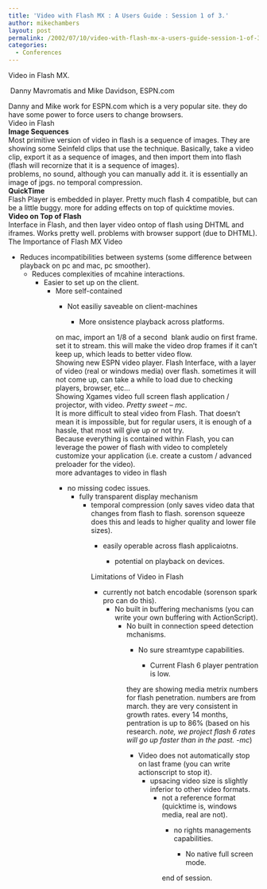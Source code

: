 ```yaml
---
title: 'Video with Flash MX : A Users Guide : Session 1 of 3.'
author: mikechambers
layout: post
permalink: /2002/07/10/video-with-flash-mx-a-users-guide-session-1-of-3/
categories:
  - Conferences
---
```



Video in Flash MX.  
<!--StartFragment -->&nbsp;Danny Mavromatis and Mike Davidson, ESPN.com

  
Danny and Mike work for ESPN.com which is a very popular site. they do have some power to force users to change browsers.  
Video in Flash  
**Image Sequences**  
Most primitive version of video in flash is a sequence of images. They are showing some Seinfeld clips that use the technique. Basically, take a video clip, export it as a sequence of images, and then import them into flash (flash will recornize that it is a sequence of images).  
problems, no sound, although you can manually add it. it is essentially an image of jpgs. no temporal compression.  
**QuickTime**  
Flash Player is embedded in player. Pretty much flash 4 compatible, but can be a little buggy. more for adding effects on top of quicktime movies.  
**Video on Top of Flash**  
Interface in Flash, and then layer video ontop of flash using DHTML and iframes. Works pretty well. problems with browser support (due to DHTML).  
The Importance of Flash MX Video  
  
*   Reduces incompatibilities between systems (some difference between playback on pc and mac, pc smoother).  
    *   Reduces complexities of mcahine interactions.  
        *   Easier to set up on the client.  
            *   More self-contained  
                *   Not easiliy saveable on client-machines  
                    *   More onsistence playback across platforms.</UL>
                      
                    on mac, import an 1/8 of a second&nbsp; blank audio on first frame. set it to stream. this will make the video drop frames if it can&#8217;t keep up, which leads to better video flow.  
                    Showing new ESPN video player. Flash Interface, with a layer of video (real or windows media) over flash. sometimes it will not come up, can take a while to load due to checking players, browser, etc&#8230;  
                    Showing Xgames video full screen flash application / projector, with video. *Pretty sweet &#8211; mc*.  
                    It is more difficult to steal video from Flash. That doesn&#8217;t mean it is impossible, but for regular users, it is enough of a hassle, that most will give up or not try.  
                    Because everything is contained within Flash, you can leverage the power of flash with video to completely customize your application (i.e. create a custom / advanced preloader for the video).  
                    more advantages to video in flash  
                      
                    *   no missing codec issues.  
                        *   fully transparent display mechanism  
                            *   temporal compression (only saves video data that changes from flash to flash. sorenson squeeze does this and leads to higher quality and lower file sizes).  
                                *   easily operable across flash applicaiotns.  
                                    *   potential on playback on devices.</UL>
                                      
                                    Limitations of Video in Flash  
                                      
                                    *   currently not batch encodable (sorenson spark pro can do this).  
                                        *   No built in buffering mechanisms (you can write your own buffering with ActionScript).  
                                            *   No built in connection speed detection mchanisms.  
                                                *   No sure streamtype capabilities.  
                                                    *   Current Flash 6 player pentration is low.</UL>
                                                      
                                                    they are showing media metrix numbers for flash penetration. numbers are from march. they are very consistent in growth rates. every 14 months, pentration is up to 86% (based on his research. *note, we project flash 6 rates will go up faster than in the past. -mc*)  
                                                      
                                                    *   Video does not automatically stop on last frame (you can write actionscript to stop it).  
                                                        *   upsacing video size is slightly inferior to other video formats.  
                                                            *   not a reference format (quicktime is, windows media, real are not).  
                                                                *   no rights managements capabilities.  
                                                                    *   No native full screen mode. </UL>
                                                                      
                                                                    end of session.</p>